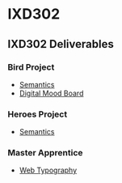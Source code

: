 # IXD302
## IXD302 Deliverables

### Bird Project
- [Semantics](https://williamipark.github.io/IXD302/bird-project/week-one/)
- [Digital Mood Board](https://niice.co/m/3a215d9045a6e7d0365e191085458db0)

### Heroes Project
- [Semantics](https://williamipark.github.io/IXD302/heroes/week-one/)

### Master Apprentice
- [Web Typography](https://williamipark.github.io/IXD302/master-apprentice-typography/)
